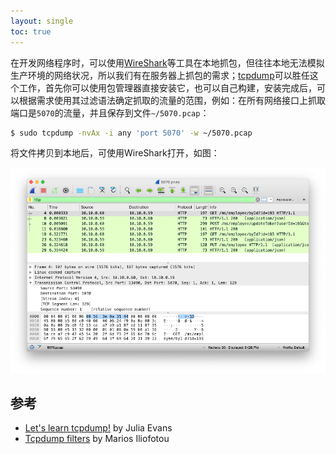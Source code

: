 ```yaml
---
layout: single
toc: true
---
```


在开发网络程序时，可以使用[WireShark](https://www.wireshark.org)等工具在本地抓包，但往往本地无法模拟生产环境的网络状况，所以我们有在服务器上抓包的需求；[tcpdump](https://www.tcpdump.org/)可以胜任这个工作，首先你可以使用包管理器直接安装它，也可以自己构建，安装完成后，可以根据需求使用其过滤语法确定抓取的流量的范围，例如：在所有网络接口上抓取端口是`5070`的流量，并且保存到文件`~/5070.pcap`：

```bash
$ sudo tcpdump -nvAx -i any 'port 5070' -w ~/5070.pcap
```

将文件拷贝到本地后，可使用WireShark打开，如图：

![WireShark截图](/assets/img/b22dc2b9a85cd92f99123c0b.png)

## 参考

- [Let's learn tcpdump!](https://wizardzines.com/zines/tcpdump/) by Julia Evans
- [Tcpdump filters](http://www.cs.ucr.edu/~marios/ethereal-tcpdump.pdf) by Marios Iliofotou
